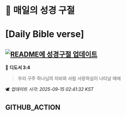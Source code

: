 # 🙏 매일의 성경 구절
# [Daily Bible verse]
## [![README에 성경구절 업데이트](https://github.com/DONGSUKA/first_test/actions/workflows/update-readme-bible.yml/badge.svg)](https://github.com/DONGSUKA/first_test/actions/workflows/update-readme-bible.yml)
<!-- START_BIBLE_VERSE -->
📖 **디도서 3:4**
> 우리 구주 하나님의 자비와 사람 사랑하심이 나타날 때에

🕊️ _업데이트 시각: 2025-09-15 02:41:32 KST_
  <!-- END_BIBLE_VERSE -->
## GITHUB_ACTION
